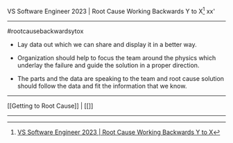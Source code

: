 VS Software Engineer 2023 | Root Cause Working Backwards Y to X[^1]
xx'
***
#rootcausebackwardsytox 

- Lay data out which we can share and display it in a better way.

- Organization should help to focus the team around the physics which underlay the failure and guide the solution in a proper direction.

- The parts and the data are speaking to the team and root cause solution should follow the data and fit the information that we know.




***
[[Getting to Root Cause]] | [[]]

***
[^1]: [VS Software Engineer 2023 | Root Cause Working Backwards Y to X](https://efds.fa.em5.oraclecloud.com/fscmUI/redwood/learner/learn/learn-enrollment-details?launchedFrom=catalog-details&learnerRecordId=300003635213128&persona=ORA_LEARNER)